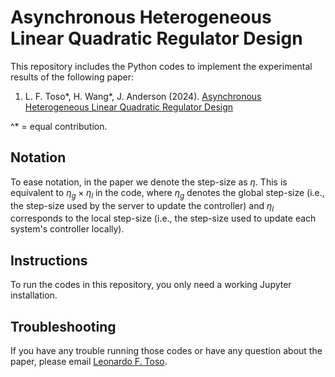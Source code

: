 # Asynchronous Heterogeneous Linear Quadratic Regulator Design

This repository includes the Python codes to implement the experimental results of the following paper:

1) L. F. Toso*, H. Wang*, J. Anderson (2024). [Asynchronous Heterogeneous Linear Quadratic Regulator Design](https://github.com/jd-anderson/AsyncLQR/blob/main/Asynchronous%20LQR%20Design.pdf)

^* = equal contribution.

## Notation

To ease notation, in the paper we denote the step-size as $\eta$. This is equivalent to $\eta_g \times \eta_l$ in the code, where $\eta_g$ denotes the global step-size (i.e., the step-size used by the server to update the controller) and $\eta_l$ corresponds to the local step-size (i.e., the step-size used to update each system's controller locally). 

## Instructions

To run the codes in this repository, you only need a working Jupyter installation.

## Troubleshooting

If you have any trouble running those codes or have any question about the paper, please email [Leonardo F. Toso](mailto:lt2879@columbia.edu).

